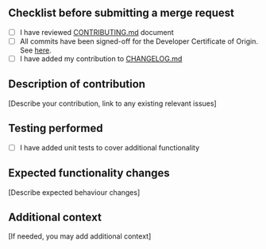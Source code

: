 ## Checklist before submitting a merge request

- [ ] I have reviewed [CONTRIBUTING.md](https://github.com/opencaesar/oml-vision/blob/master/CONTRIBUTING.md) document
- [ ] All commits have been signed-off for the Developer Certificate of Origin. See [here](https://github.com/opencaesar/oml-vision/blob/master/CONTRIBUTING.md#developer-certificate-of-origin).
- [ ] I have added my contribution to [CHANGELOG.md](https://github.com/opencaesar/oml-vision/blob/master/CHANGELOG.md)

## Description of contribution

[Describe your contribution, link to any existing relevant issues]

## Testing performed

<!-- If needed, describe additional testing that was performed for any changes -->

- [ ] I have added unit tests to cover additional functionality


## Expected functionality changes

[Describe expected behaviour changes]

## Additional context

[If needed, you may add additional context]
